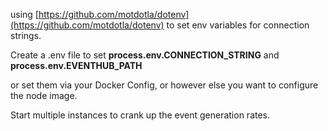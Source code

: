 using [https://github.com/motdotla/dotenv](https://github.com/motdotla/dotenv) to set env variables for connection strings.

Create a .env file to set **process.env.CONNECTION_STRING** and **process.env.EVENTHUB_PATH**

or set them via your Docker Config, or however else you want to configure the node image.

Start multiple instances to crank up the event generation rates.